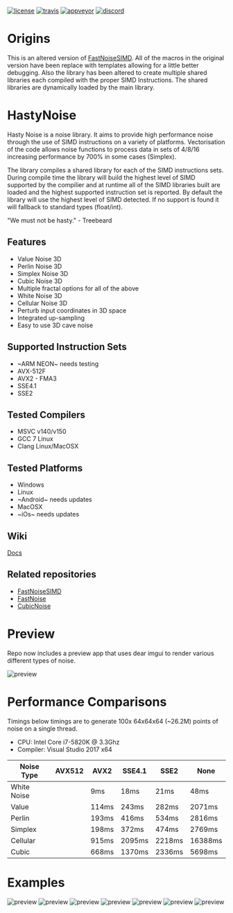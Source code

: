 
[![license](https://img.shields.io/github/license/mashape/apistatus.svg?style=flat-square "License")](https://github.com/caseymcc/HastyNoise/blob/master/LICENSE)
[![travis](https://img.shields.io/travis/caseymcc/HastyNoise/master.svg?logo=travis&style=flat-square&label=Linux%20OSX "Travis CI")](https://travis-ci.org/caseymcc/HastyNoise)
[![appveyor](https://img.shields.io/appveyor/ci/caseymcc/HastyNoise/master.svg?logo=appveyor&style=flat-square&label=Windows "AppVeyor CI")](https://ci.appveyor.com/project/caseymcc/hastynoise)
[![discord](https://img.shields.io/discord/495955797872869376.svg?logo=discord "Discord")](https://discord.gg/BfceAsX)

# Origins
This is an altered version of [FastNoiseSIMD](https://github.com/Auburns/FastNoiseSIMD). All of the macros in the original version have been replace with templates allowing for a little better debugging. Also the library has been altered to create multiple shared libraries each compiled with the proper SIMD Instructions. The shared libraries are dynamically loaded by the main library.

# HastyNoise
Hasty Noise is a noise library. It aims to provide high performance noise through the use of SIMD instructions on a variety of platforms. Vectorisation of the code allows noise functions to process data in sets of 4/8/16 increasing performance by 700% in some cases (Simplex).

The library compiles a shared library for each of the SIMD instructions sets. During compile time the library will build the highest level of SIMD supported by the compilier and at runtime all of the SIMD libraries built are loaded and the highest supported instruction set is reported. By default the library will use the highest level of SIMD detected. If no support is found it will fallback to standard types (float/int).

"We must not be hasty." - Treebeard

## Features

- Value Noise 3D
- Perlin Noise 3D
- Simplex Noise 3D
- Cubic Noise 3D
- Multiple fractal options for all of the above
- White Noise 3D
- Cellular Noise 3D
- Perturb input coordinates in 3D space
- Integrated up-sampling
- Easy to use 3D cave noise

## Supported Instruction Sets
- ~ARM NEON~ needs testing
- AVX-512F
- AVX2 - FMA3
- SSE4.1
- SSE2

## Tested Compilers
- MSVC v140/v150
- GCC 7 Linux
- Clang Linux/MacOSX

## Tested Platforms
- Windows
- Linux
- ~Android~ needs updates
- MacOSX
- ~iOs~ needs updates

## Wiki
[Docs](https://github.com/caseymcc/HastyNoise/wiki)

## Related repositories

- [FastNoiseSIMD](https://github.com/Auburns/FastNoiseSIMD)
- [FastNoise](https://github.com/Auburns/FastNoise)
- [CubicNoise](https://github.com/jobtalle/CubicNoise)

# Preview
Repo now includes a preview app that uses dear imgui to render various different types of noise.

![preview](https://github.com/caseymcc/HastyNoise/raw/master/examples/preview_perlinfractal.png)

# Performance Comparisons
Timings below timings are to generate 100x 64x64x64 (~26.2M) points of noise on a single thread.

- CPU: Intel Core i7-5820K @ 3.3Ghz
- Compiler: Visual Studio 2017 x64

|  Noise Type | AVX512 |  AVX2  | SSE4.1 |  SSE2  |    None   |
|-------------|--------|--------|--------|--------|-----------|
| White Noise |        |    9ms |   18ms |   21ms |      48ms |
| Value       |        |  114ms |  243ms |  282ms |    2071ms |
| Perlin      |        |  193ms |  416ms |  534ms |    2816ms |
| Simplex     |        |  198ms |  372ms |  474ms |    2769ms |
| Cellular    |        |  915ms | 2095ms | 2218ms |   16388ms |
| Cubic       |        |  668ms | 1370ms | 2336ms |    5698ms |

# Examples
![preview](https://github.com/caseymcc/HastyNoise/raw/master/examples/preview_simplexfractal.png)
![preview](https://github.com/caseymcc/HastyNoise/raw/master/examples/preview_simplexfractal_billow.png)
![preview](https://github.com/caseymcc/HastyNoise/raw/master/examples/preview_cellularvalue.png)
![preview](https://github.com/caseymcc/HastyNoise/raw/master/examples/preview_cellulardistance2add.png)
![preview](https://github.com/caseymcc/HastyNoise/raw/master/examples/preview_cellulardistance2div_inv.png)
![preview](https://github.com/caseymcc/HastyNoise/raw/master/examples/preview_value.png)
![preview](https://github.com/caseymcc/HastyNoise/raw/master/examples/preview_whitenoise.png)